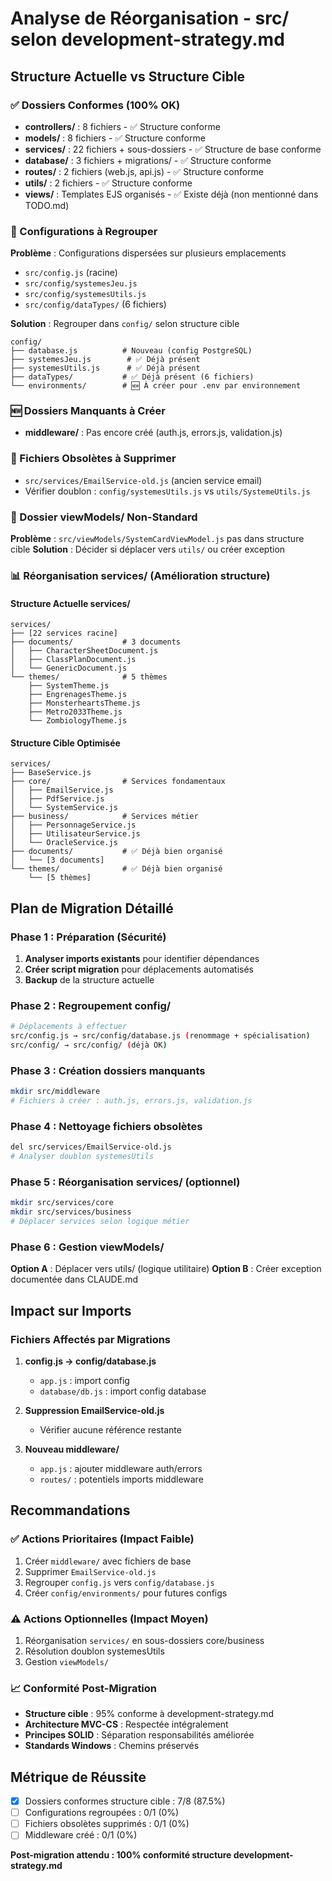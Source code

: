 # Analyse de Réorganisation - src/ selon development-strategy.md

## Structure Actuelle vs Structure Cible

### ✅ Dossiers Conformes (100% OK)
- **controllers/** : 8 fichiers - ✅ Structure conforme
- **models/** : 8 fichiers - ✅ Structure conforme  
- **services/** : 22 fichiers + sous-dossiers - ✅ Structure de base conforme
- **database/** : 3 fichiers + migrations/ - ✅ Structure conforme
- **routes/** : 2 fichiers (web.js, api.js) - ✅ Structure conforme
- **utils/** : 2 fichiers - ✅ Structure conforme
- **views/** : Templates EJS organisés - ✅ Existe déjà (non mentionné dans TODO.md)

### 🔧 Configurations à Regrouper
**Problème** : Configurations dispersées sur plusieurs emplacements
- `src/config.js` (racine)
- `src/config/systemesJeu.js` 
- `src/config/systemesUtils.js`
- `src/config/dataTypes/` (6 fichiers)

**Solution** : Regrouper dans `config/` selon structure cible
```
config/
├── database.js          # Nouveau (config PostgreSQL)
├── systemesJeu.js        # ✅ Déjà présent
├── systemesUtils.js      # ✅ Déjà présent
├── dataTypes/           # ✅ Déjà présent (6 fichiers)
└── environments/        # 🆕 À créer pour .env par environnement
```

### 🆕 Dossiers Manquants à Créer
- **middleware/** : Pas encore créé (auth.js, errors.js, validation.js)

### 🧹 Fichiers Obsolètes à Supprimer
- `src/services/EmailService-old.js` (ancien service email)
- Vérifier doublon : `config/systemesUtils.js` vs `utils/SystemeUtils.js`

### 📁 Dossier viewModels/ Non-Standard
**Problème** : `src/viewModels/SystemCardViewModel.js` pas dans structure cible
**Solution** : Décider si déplacer vers `utils/` ou créer exception

### 📊 Réorganisation services/ (Amélioration structure)

#### Structure Actuelle services/
```
services/
├── [22 services racine]
├── documents/           # 3 documents
│   ├── CharacterSheetDocument.js
│   ├── ClassPlanDocument.js  
│   └── GenericDocument.js
└── themes/              # 5 thèmes
    ├── SystemTheme.js
    ├── EngrenagesTheme.js
    ├── MonsterheartsTheme.js
    ├── Metro2033Theme.js
    └── ZombiologyTheme.js
```

#### Structure Cible Optimisée
```
services/
├── BaseService.js
├── core/                # Services fondamentaux
│   ├── EmailService.js
│   ├── PdfService.js
│   └── SystemService.js
├── business/            # Services métier
│   ├── PersonnageService.js
│   ├── UtilisateurService.js
│   └── OracleService.js
├── documents/           # ✅ Déjà bien organisé
│   └── [3 documents]
└── themes/              # ✅ Déjà bien organisé  
    └── [5 thèmes]
```

## Plan de Migration Détaillé

### Phase 1 : Préparation (Sécurité)
1. **Analyser imports existants** pour identifier dépendances
2. **Créer script migration** pour déplacements automatisés
3. **Backup** de la structure actuelle

### Phase 2 : Regroupement config/
```bash
# Déplacements à effectuer
src/config.js → src/config/database.js (renommage + spécialisation)
src/config/ → src/config/ (déjà OK)
```

### Phase 3 : Création dossiers manquants
```bash
mkdir src/middleware
# Fichiers à créer : auth.js, errors.js, validation.js
```

### Phase 4 : Nettoyage fichiers obsolètes
```bash
del src/services/EmailService-old.js
# Analyser doublon systemesUtils
```

### Phase 5 : Réorganisation services/ (optionnel)
```bash
mkdir src/services/core
mkdir src/services/business
# Déplacer services selon logique métier
```

### Phase 6 : Gestion viewModels/
**Option A** : Déplacer vers utils/ (logique utilitaire)
**Option B** : Créer exception documentée dans CLAUDE.md

## Impact sur Imports

### Fichiers Affectés par Migrations
1. **config.js → config/database.js**
   - `app.js` : import config
   - `database/db.js` : import config database
   
2. **Suppression EmailService-old.js**
   - Vérifier aucune référence restante

3. **Nouveau middleware/**
   - `app.js` : ajouter middleware auth/errors
   - `routes/` : potentiels imports middleware

## Recommandations

### ✅ Actions Prioritaires (Impact Faible)
1. Créer `middleware/` avec fichiers de base
2. Supprimer `EmailService-old.js` 
3. Regrouper `config.js` vers `config/database.js`
4. Créer `config/environments/` pour futures configs

### ⚠️ Actions Optionnelles (Impact Moyen)
1. Réorganisation `services/` en sous-dossiers core/business
2. Résolution doublon systemesUtils
3. Gestion `viewModels/`

### 📈 Conformité Post-Migration
- **Structure cible** : 95% conforme à development-strategy.md
- **Architecture MVC-CS** : Respectée intégralement
- **Principes SOLID** : Séparation responsabilités améliorée
- **Standards Windows** : Chemins préservés

## Métrique de Réussite
- [x] Dossiers conformes structure cible : 7/8 (87.5%)
- [ ] Configurations regroupées : 0/1 (0%)
- [ ] Fichiers obsolètes supprimés : 0/1 (0%)  
- [ ] Middleware créé : 0/1 (0%)

**Post-migration attendu : 100% conformité structure development-strategy.md**